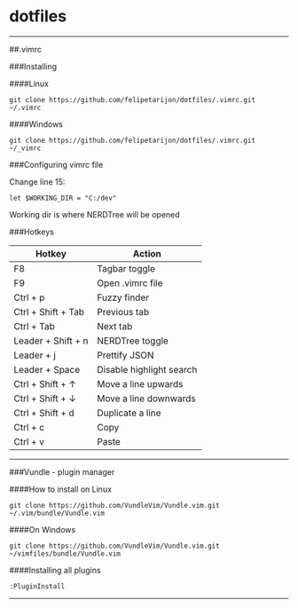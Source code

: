 # dotfiles
----------

##.vimrc

###Installing

####Linux
```
git clone https://github.com/felipetarijon/dotfiles/.vimrc.git ~/.vimrc
```

####Windows
```
git clone https://github.com/felipetarijon/dotfiles/.vimrc.git ~/_vimrc
```

###Configuring vimrc file

Change line 15:
```
let $WORKING_DIR = "C:/dev"
```
Working dir is where NERDTree will be opened


###Hotkeys

| **Hotkey**         | **Action**               |
|--------------------|--------------------------|
| F8                 | Tagbar toggle            |
| F9                 | Open .vimrc file         |
| Ctrl + p           | Fuzzy finder             |
| Ctrl + Shift + Tab | Previous tab             |
| Ctrl + Tab         | Next tab                 |
| Leader + Shift + n | NERDTree toggle          |
| Leader + j         | Prettify JSON            |
| Leader + Space     | Disable highlight search |
| Ctrl + Shift + ↑   | Move a line upwards      |
| Ctrl + Shift + ↓   | Move a line downwards    |
| Ctrl + Shift + d   | Duplicate a line         |
| Ctrl + c           | Copy                     |
| Ctrl + v           | Paste                    |

----------

###Vundle - plugin manager

####How to install on Linux
```
git clone https://github.com/VundleVim/Vundle.vim.git ~/.vim/bundle/Vundle.vim
```

####On Windows
```
git clone https://github.com/VundleVim/Vundle.vim.git ~/vimfiles/bundle/Vundle.vim
```

####Installing all plugins
```
:PluginInstall
```

--------
